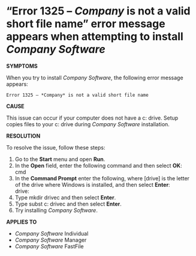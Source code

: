 # “Error 1325 – *Company* is not a valid short file name” error message appears when attempting to install *Company Software*

**SYMPTOMS**

When you try to install *Company Software*, the following error message appears:

	Error 1325 – *Company* is not a valid short file name

**CAUSE**

This issue can occur if your computer does not have a c: drive. Setup copies files to your c: drive during *Company Software* installation.  
	  
**RESOLUTION**

To resolve the issue, follow these steps:

1. Go to the **Start** menu and open **Run**.   
2. In the **Open** field, enter the following command and then select **OK**:  
   cmd  
3. In the **Command Prompt** enter the following, where \[drive\] is the letter of the drive where Windows is installed, and then select **Enter**:  
   drive:  
4. Type mkdir drivec and then select **Enter**.  
5. Type subst c: drivec and then select **Enter**.  
6. Try installing *Company Software*.

**APPLIES TO**

* *Company Software* Individual  
* *Company Software* Manager  
* *Company Software* FastFile

